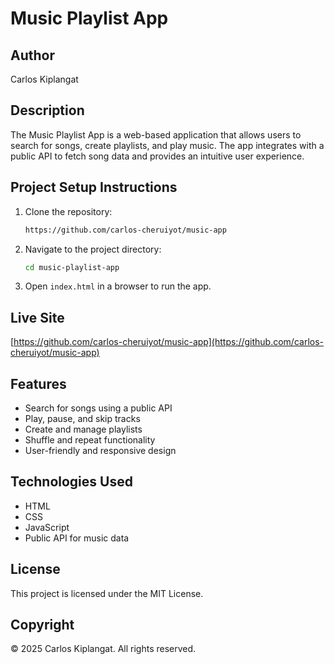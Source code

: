 # Music Playlist App

## Author

Carlos Kiplangat

## Description

The Music Playlist App is a web-based application that allows users to search for songs, create playlists, and play music. The app integrates with a public API to fetch song data and provides an intuitive user experience.

## Project Setup Instructions

1. Clone the repository:
   ```sh
   https://github.com/carlos-cheruiyot/music-app
   ```
2. Navigate to the project directory:
   ```sh
   cd music-playlist-app
   ```
3. Open `index.html` in a browser to run the app.

## Live Site

[https://github.com/carlos-cheruiyot/music-app](https://github.com/carlos-cheruiyot/music-app)

## Features

- Search for songs using a public API
- Play, pause, and skip tracks
- Create and manage playlists
- Shuffle and repeat functionality
- User-friendly and responsive design

## Technologies Used

- HTML
- CSS
- JavaScript
- Public API for music data

## License

This project is licensed under the MIT License.

## Copyright

© 2025 Carlos Kiplangat. All rights reserved.

